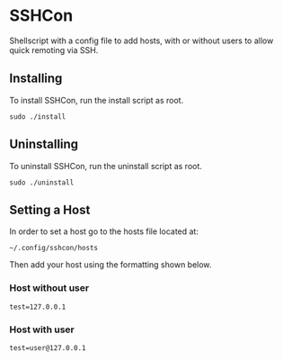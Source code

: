 # SSHCon

Shellscript with a config file to add hosts, with or without users to allow quick remoting via SSH.

## Installing
To install SSHCon, run the install script as root.
```
sudo ./install
```
## Uninstalling

To uninstall SSHCon, run the uninstall script as root.
```
sudo ./uninstall
```

## Setting a Host
In order to set a host go to the hosts file located at:
```
~/.config/sshcon/hosts
```
Then add your host using the formatting shown below.

### Host without user
```
test=127.0.0.1
```
### Host with user
```
test=user@127.0.0.1
```

